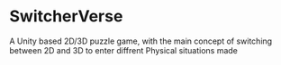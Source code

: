 # SwitcherVerse
A  Unity based 2D/3D puzzle game, with the main concept of switching between 2D and 3D to enter diffrent Physical situations made